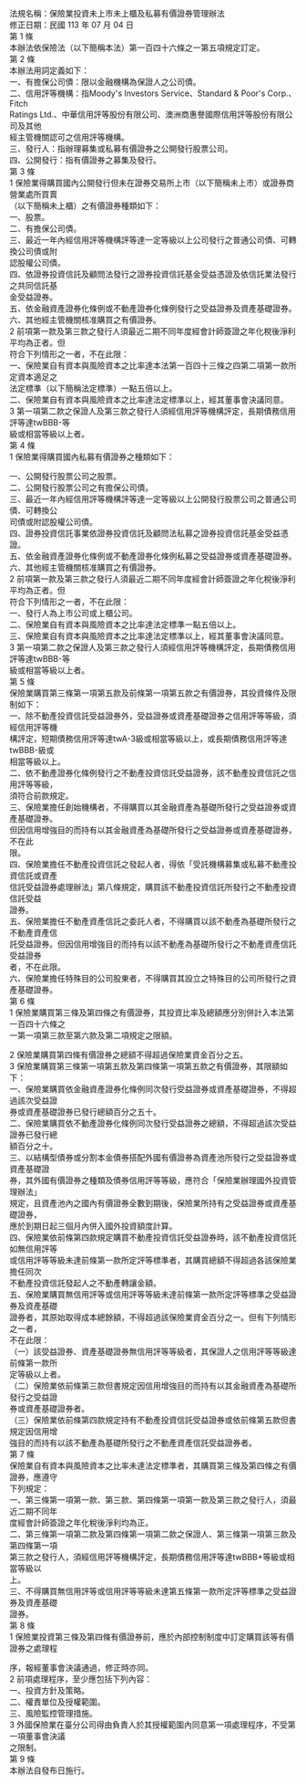 法規名稱：保險業投資未上市未上櫃及私募有價證券管理辦法  
修正日期：民國 113 年 07 月 04 日  
第 1 條  
本辦法依保險法（以下簡稱本法）第一百四十六條之一第五項規定訂定。  
第 2 條  
本辦法用詞定義如下：  
一、有擔保公司債：限以金融機構為保證人之公司債。  
二、信用評等機構：指Moody's Investors Service、Standard & Poor's Corp.、Fitch  
Ratings Ltd.、中華信用評等股份有限公司、澳洲商惠譽國際信用評等股份有限公司及其他  
經主管機關認可之信用評等機構。  
三、發行人：指辦理募集或私募有價證券之公開發行股票公司。  
四、公開發行：指有價證券之募集及發行。  
第 3 條  
1 保險業得購買國內公開發行但未在證券交易所上市（以下簡稱未上市）或證券商營業處所買賣  
（以下簡稱未上櫃）之有價證券種類如下：  
一、股票。  
二、有擔保公司債。  
三、最近一年內經信用評等機構評等達一定等級以上公司發行之普通公司債、可轉換公司債或附  
認股權公司債。  
四、依證券投資信託及顧問法發行之證券投資信託基金受益憑證及依信託業法發行之共同信託基  
金受益證券。  
五、依金融資產證券化條例或不動產證券化條例發行之受益證券及資產基礎證券。  
六、其他經主管機關核准購買之有價證券。  
2 前項第一款及第三款之發行人須最近二期不同年度經會計師簽證之年化稅後淨利平均為正者。但  
符合下列情形之一者，不在此限：  
一、保險業自有資本與風險資本之比率達本法第一百四十三條之四第二項第一款所定資本適足之  
法定標準（以下簡稱法定標準）一點五倍以上。  
二、保險業自有資本與風險資本之比率達法定標準以上，經其董事會決議同意。  
3 第一項第二款之保證人及第三款之發行人須經信用評等機構評定，長期債務信用評等達twBBB-等  
級或相當等級以上者。  
第 4 條  
1 保險業得購買國內私募有價證券之種類如下：  


一、公開發行股票公司之股票。  
二、公開發行股票公司之有擔保公司債。  
三、最近一年內經信用評等機構評等達一定等級以上公開發行股票公司之普通公司債、可轉換公  
司債或附認股權公司債。  
四、證券投資信託事業依證券投資信託及顧問法私募之證券投資信託基金受益憑證。  
五、依金融資產證券化條例或不動產證券化條例私募之受益證券或資產基礎證券。  
六、其他經主管機關核准購買之有價證券。  
2 前項第一款及第三款之發行人須最近二期不同年度經會計師簽證之年化稅後淨利平均為正者。但  
符合下列情形之一者，不在此限：  
一、發行人為上市公司或上櫃公司。  
二、保險業自有資本與風險資本之比率達法定標準一點五倍以上。  
三、保險業自有資本與風險資本之比率達法定標準以上，經其董事會決議同意。  
3 第一項第二款之保證人及第三款之發行人須經信用評等機構評定，長期債務信用評等達twBBB-等  
級或相當等級以上者。  
第 5 條  
保險業購買第三條第一項第五款及前條第一項第五款之有價證券，其投資條件及限制如下：  
一、除不動產投資信託受益證券外，受益證券或資產基礎證券之信用評等等級，須經信用評等機  
構評定，短期債務信用評等達twA-3級或相當等級以上，或長期債務信用評等達twBBB-級或  
相當等級以上。  
二、依不動產證券化條例發行之不動產投資信託受益證券，該不動產投資信託之信用評等等級，  
須符合前款規定。  
三、保險業擔任創始機構者，不得購買以其金融資產為基礎所發行之受益證券或資產基礎證券。  
但因信用增強目的而持有以其金融資產為基礎所發行之受益證券或資產基礎證券，不在此  
限。  
四、保險業擔任不動產投資信託之發起人者，得依「受託機構募集或私募不動產投資信託或資產  
信託受益證券處理辦法」第八條規定，購買該不動產投資信託所發行之不動產投資信託受益  
證券。  
五、保險業擔任不動產資產信託之委託人者，不得購買以該不動產為基礎所發行之不動產資產信  
託受益證券。但因信用增強目的而持有以該不動產為基礎所發行之不動產資產信託受益證券  
者，不在此限。  
六、保險業擔任特殊目的公司股東者，不得購買其設立之特殊目的公司所發行之資產基礎證券。  
第 6 條  
1 保險業購買第三條及第四條之有價證券，其投資比率及總額應分別併計入本法第一百四十六條之  
一第一項第三款至第六款及第二項規定之限額。  


2 保險業購買第四條有價證券之總額不得超過保險業資金百分之五。  
3 保險業購買第三條第一項第五款及第四條第一項第五款之有價證券，其限額如下：  
一、保險業購買依金融資產證券化條例同次發行受益證券或資產基礎證券，不得超過該次受益證  
券或資產基礎證券已發行總額百分之五十。  
二、保險業購買依不動產證券化條例同次發行受益證券之總額，不得超過該次受益證券已發行總  
額百分之十。  
三、以結構型債券或分割本金債券搭配外國有價證券為資產池所發行之受益證券或資產基礎證  
券，其外國有價證券之種類及債券信用評等等級，應符合「保險業辦理國外投資管理辦法」  
規定，且資產池內之國內有價證券全數到期後，保險業所持有之受益證券或資產基礎證券，  
應於到期日起三個月內併入國外投資額度計算。  
四、保險業依前條第四款規定購買不動產投資信託受益證券時，該不動產投資信託如無信用評等  
或信用評等等級未達前條第一款所定評等標準者，其購買總額不得超過各該保險業擔任同次  
不動產投資信託發起人之不動產轉讓金額。  
五、保險業購買無信用評等或信用評等等級未達前條第一款所定評等標準之受益證券及資產基礎  
證券者，其原始取得成本總餘額，不得超過該保險業資金百分之一。但有下列情形之一者，  
不在此限：  
（一）該受益證券、資產基礎證券無信用評等等級者，其保證人之信用評等等級達前條第一款所  
定等級以上者。  
（二）保險業依前條第三款但書規定因信用增強目的而持有以其金融資產為基礎所發行之受益證  
券或資產基礎證券者。  
（三）保險業依前條第四款規定持有不動產投資信託受益證券或依前條第五款但書規定因信用增  
強目的而持有以該不動產為基礎所發行之不動產資產信託受益證券者。  
第 7 條  
保險業自有資本與風險資本之比率未達法定標準者，其購買第三條及第四條之有價證券，應遵守  
下列規定：  
一、第三條第一項第一款、第三款、第四條第一項第一款及第三款之發行人，須最近二期不同年  
度經會計師簽證之年化稅後淨利均為正。  
二、第三條第一項第二款及第四條第一項第二款之保證人、第三條第一項第三款及第四條第一項  
第三款之發行人，須經信用評等機構評定，長期債務信用評等達twBBB+等級或相當等級以  
上。  
三、不得購買無信用評等或信用評等等級未達第五條第一款所定評等標準之受益證券及資產基礎  
證券。  
第 8 條  
1 保險業投資第三條及第四條有價證券前，應於內部控制制度中訂定購買該等有價證券之處理程  


序，報經董事會決議通過，修正時亦同。  
2 前項處理程序，至少應包括下列內容：  
一、投資方針及策略。  
二、權責單位及授權範圍。  
三、風險監控管理措施。  
3 外國保險業在臺分公司得由負責人於其授權範圍內同意第一項處理程序，不受第一項董事會決議  
之限制。  
第 9 條  
本辦法自發布日施行。  


